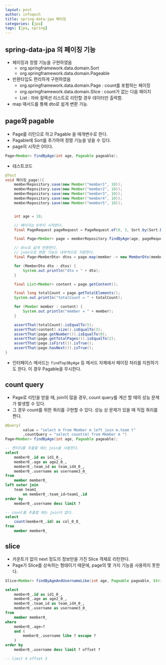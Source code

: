 ```yaml
---
layout: post
author: infoqoch
title: spring-data-jpa 페이징
categories: [jpa]
tags: [jpa, spring]
---
```


## spring-data-jpa 의 페이징 기능
- 페이징과 정렬 기능을 구현하였음
    - org.springframework.data.domain.Sort
    - org.springframework.data.domain.Pageable
- 반환타입도 편리하게 구현하였음
    - org.springframework.data.domain.Page : count를 포함하는 페이징
    - org.springframework.data.domain.Slice : count가 없는 다음 페이지 
    - List : 자바 컬렉션 리스트로 리턴할 경우 데이터만 출력함. 
- map 매서드를 통해 dto로 쉽게 변환 가능.


## page와 pagable
- Page를 리턴으로 하고 Pagable 을 매개변수로 한다. 
- Pagable에 Sort를 추가하여 정렬 기능을 넣을 수 있다. 
- page의 시작은 0이다.

```java
Page<Member> findByAge(int age, Pageable pageable);
```

- 테스트코드

```java
@Test
void 페이징_page(){
    memberRepository.save(new Member("member1", 10));
    memberRepository.save(new Member("member2", 10));
    memberRepository.save(new Member("member3", 10));
    memberRepository.save(new Member("member4", 10));
    memberRepository.save(new Member("member5", 10));


    int age = 10;

    // 페이지는 0부터 시작한다. 
    final PageRequest pageRequest = PageRequest.of(0, 3, Sort.by(Sort.Direction.DESC, "username"));

    final Page<Member> page = memberRepository.findByAge(age, pageRequest);

    // dto로 쉽게 반환한다.
    // json으로 변환 기능도 내부적으로 지원한다.
    final Page<MemberDto> dtos = page.map(member -> new MemberDto(member));

    for (MemberDto dto : dtos) {
        System.out.println("dto = " + dto);
    }

    final List<Member> content = page.getContent();

    final long totalCount = page.getTotalElements();
    System.out.println("totalCount = " + totalCount);

    for (Member member : content) {
        System.out.println("member = " + member);
    }

    assertThat(totalCount).isEqualTo(5);
    assertThat(content).size().isEqualTo(3);
    assertThat(page.getNumber()).isEqualTo(0);
    assertThat(page.getTotalPages()).isEqualTo(2);
    assertThat(page.isFirst()).isTrue();
    assertThat(page.hasNext()).isTrue();
}
```

- 인터페이스 메서드는 `findTop3ByAge` 등 메서드 자체에서 페이징 처리를 지원하기도 한다. 이 경우 Pagable을 무시한다.

## count query
- Page로 리턴을 받을 때, join이 많을 경우, count query를 계산 할 때의 성능 문제가 발생할 수 있다. 
- 그 경우 count를 위한 쿼리를 구현할 수 있다. 성능 상 문제가 있을 때 직접 쿼리를 짠다.

```java
@Query(
        value = "select m from Member m left join m.team t"
        ,countQuery = "select count(m) from Member m ")
Page<Member> findByAge(int age, Pageable pageable);
```

```sql
-- 엔티티를 추출할 때는 join을 사용한다.
select
    member0_.id as id1_0_,
    member0_.age as age2_0_,
    member0_.team_id as team_id4_0_,
    member0_.username as username3_0_ 
from
    member member0_ 
left outer join
    team team1_ 
        on member0_.team_id=team1_.id 
order by
    member0_.username desc limit ?

-- count를 추출할 때는 join이 없다.
select
    count(member0_.id) as col_0_0_ 
from
    member member0_
```

## slice
- 카운트가 없이 next 정도의 정보만을 가진 Slice 객체로 리턴한다.
- Page가 Slice를 상속하는 형태이기 때문에, page의 몇 가지 기능을 사용하지 못한다. 

```java
Slice<Member> findByAgeAndUsernameLike(int age, Pageable pageable, String username);
```

```sql
select
    member0_.id as id1_0_,
    member0_.age as age2_0_,
    member0_.team_id as team_id4_0_,
    member0_.username as username3_0_ 
from
    member member0_ 
where
    member0_.age=? 
    and (
        member0_.username like ? escape ?
    ) 
order by
    member0_.username desc limit ? offset ?

-- limit 4 offset 3
```

